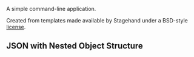 A simple command-line application.

Created from templates made available by Stagehand under a BSD-style
[license](https://github.com/dart-lang/stagehand/blob/master/LICENSE).

## JSON with Nested Object Structure
